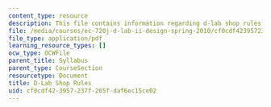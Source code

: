 ```yaml
---
content_type: resource
description: This file contains information regarding d-lab shop rules.
file: /media/courses/ec-720j-d-lab-ii-design-spring-2010/cf0cdf423957237f265fdaf6ec15ce02_MITEC_720JS10_SyllShop.pdf
file_type: application/pdf
learning_resource_types: []
ocw_type: OCWFile
parent_title: Syllabus
parent_type: CourseSection
resourcetype: Document
title: D-Lab Shop Rules
uid: cf0cdf42-3957-237f-265f-daf6ec15ce02
---
```

